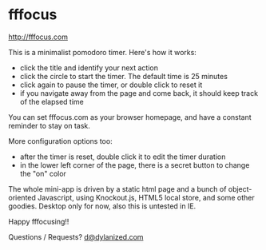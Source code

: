 fffocus
===

http://fffocus.com

This is a minimalist pomodoro timer. Here's how it works:

- click the title and identify your next action
- click the circle to start the timer. The default time is 25 minutes
- click again to pause the timer, or double click to reset it
- if you navigate away from the page and come back, it should keep track of the elapsed time

You can set fffocus.com as your browser homepage, and have a constant reminder to stay on task.

More configuration options too:

- after the timer is reset, double click it to edit the timer duration
- in the lower left corner of the page, there is a secret button to change the "on" color

The whole mini-app is driven by a static html page and a bunch of object-oriented Javascript, using Knockout.js, HTML5 local store, and some other goodies. Desktop only for now, also this is untested in IE.

Happy fffocusing!!

Questions / Requests? d@dylanized.com  
